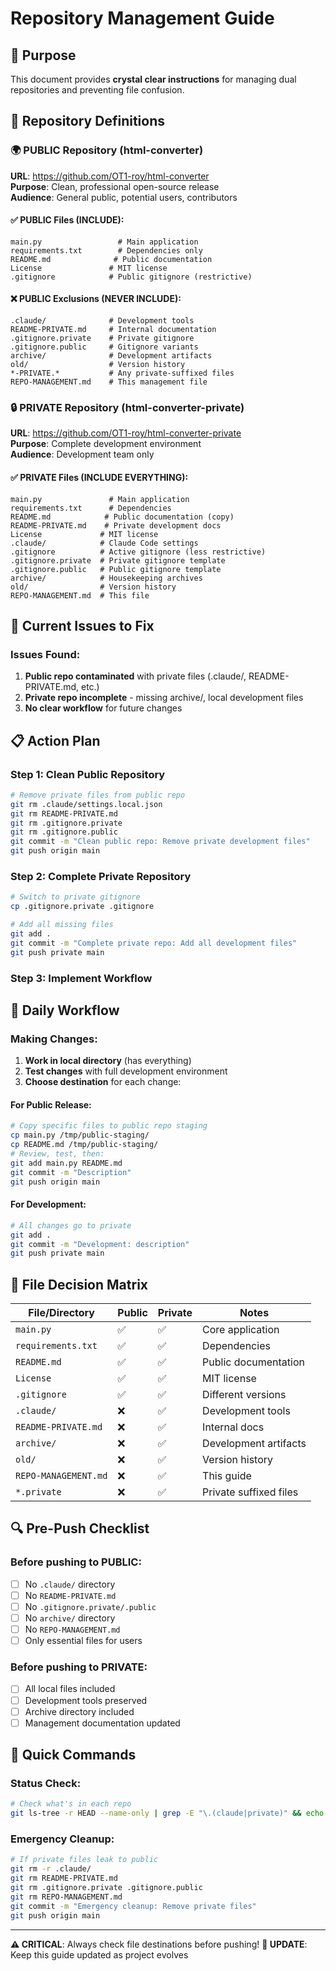 # Repository Management Guide

## 🎯 Purpose
This document provides **crystal clear instructions** for managing dual repositories and preventing file confusion.

## 📁 Repository Definitions

### 🌍 PUBLIC Repository (html-converter)
**URL**: https://github.com/OT1-roy/html-converter  
**Purpose**: Clean, professional open-source release  
**Audience**: General public, potential users, contributors

#### ✅ PUBLIC Files (INCLUDE):
```
main.py                 # Main application
requirements.txt        # Dependencies only
README.md              # Public documentation
License               # MIT license
.gitignore            # Public gitignore (restrictive)
```

#### ❌ PUBLIC Exclusions (NEVER INCLUDE):
```
.claude/              # Development tools
README-PRIVATE.md     # Internal documentation  
.gitignore.private    # Private gitignore
.gitignore.public     # Gitignore variants
archive/              # Development artifacts
old/                  # Version history
*-PRIVATE.*           # Any private-suffixed files
REPO-MANAGEMENT.md    # This management file
```

### 🔒 PRIVATE Repository (html-converter-private)  
**URL**: https://github.com/OT1-roy/html-converter-private  
**Purpose**: Complete development environment  
**Audience**: Development team only

#### ✅ PRIVATE Files (INCLUDE EVERYTHING):
```
main.py               # Main application
requirements.txt      # Dependencies
README.md            # Public documentation (copy)
README-PRIVATE.md    # Private development docs
License             # MIT license
.claude/            # Claude Code settings
.gitignore          # Active gitignore (less restrictive)
.gitignore.private  # Private gitignore template
.gitignore.public   # Public gitignore template
archive/            # Housekeeping archives
old/                # Version history
REPO-MANAGEMENT.md  # This file
```

## 🚨 Current Issues to Fix

### Issues Found:
1. **Public repo contaminated** with private files (.claude/, README-PRIVATE.md, etc.)
2. **Private repo incomplete** - missing archive/, local development files
3. **No clear workflow** for future changes

## 📋 Action Plan

### Step 1: Clean Public Repository
```bash
# Remove private files from public repo
git rm .claude/settings.local.json
git rm README-PRIVATE.md  
git rm .gitignore.private
git rm .gitignore.public
git commit -m "Clean public repo: Remove private development files"
git push origin main
```

### Step 2: Complete Private Repository
```bash
# Switch to private gitignore
cp .gitignore.private .gitignore

# Add all missing files  
git add .
git commit -m "Complete private repo: Add all development files"
git push private main
```

### Step 3: Implement Workflow

## 🔄 Daily Workflow

### Making Changes:
1. **Work in local directory** (has everything)
2. **Test changes** with full development environment
3. **Choose destination** for each change:

#### For Public Release:
```bash
# Copy specific files to public repo staging
cp main.py /tmp/public-staging/
cp README.md /tmp/public-staging/
# Review, test, then:
git add main.py README.md
git commit -m "Description"
git push origin main
```

#### For Development:  
```bash
# All changes go to private
git add .
git commit -m "Development: description"  
git push private main
```

## 📝 File Decision Matrix

| File/Directory | Public | Private | Notes |
|----------------|---------|---------|-------|
| `main.py` | ✅ | ✅ | Core application |
| `requirements.txt` | ✅ | ✅ | Dependencies |
| `README.md` | ✅ | ✅ | Public documentation |
| `License` | ✅ | ✅ | MIT license |
| `.gitignore` | ✅ | ✅ | Different versions |
| `.claude/` | ❌ | ✅ | Development tools |
| `README-PRIVATE.md` | ❌ | ✅ | Internal docs |
| `archive/` | ❌ | ✅ | Development artifacts |
| `old/` | ❌ | ✅ | Version history |
| `REPO-MANAGEMENT.md` | ❌ | ✅ | This guide |
| `*.private` | ❌ | ✅ | Private suffixed files |

## 🔍 Pre-Push Checklist

### Before pushing to PUBLIC:
- [ ] No `.claude/` directory
- [ ] No `README-PRIVATE.md`
- [ ] No `.gitignore.private/.public`
- [ ] No `archive/` directory
- [ ] No `REPO-MANAGEMENT.md`
- [ ] Only essential files for users

### Before pushing to PRIVATE:
- [ ] All local files included
- [ ] Development tools preserved
- [ ] Archive directory included
- [ ] Management documentation updated

## 🚀 Quick Commands

### Status Check:
```bash
# Check what's in each repo
git ls-tree -r HEAD --name-only | grep -E "\.(claude|private)" && echo "❌ Private files detected in public repo" || echo "✅ Public repo clean"
```

### Emergency Cleanup:
```bash
# If private files leak to public
git rm -r .claude/
git rm README-PRIVATE.md
git rm .gitignore.private .gitignore.public
git rm REPO-MANAGEMENT.md
git commit -m "Emergency cleanup: Remove private files"
git push origin main
```

---
**⚠️ CRITICAL**: Always check file destinations before pushing!
**🔄 UPDATE**: Keep this guide updated as project evolves